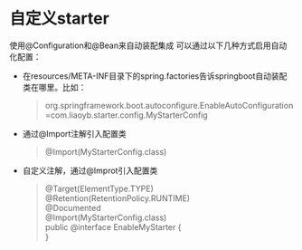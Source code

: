 # 自定义starter
使用@Configuration和@Bean来自动装配集成
可以通过以下几种方式启用自动化配置：

- 在resources/META-INF目录下的spring.factories告诉springboot自动装配类在哪里。比如：
  > org.springframework.boot.autoconfigure.EnableAutoConfiguration=com.liaoyb.starter.config.MyStarterConfig

- 通过@Import注解引入配置类
  > @Import(MyStarterConfig.class)


- 自定义注解，通过@Improt引入配置类
  > @Target(ElementType.TYPE)  
    @Retention(RetentionPolicy.RUNTIME)  
    @Documented  
    @Import(MyStarterConfig.class)  
    public @interface EnableMyStarter {  
    }
